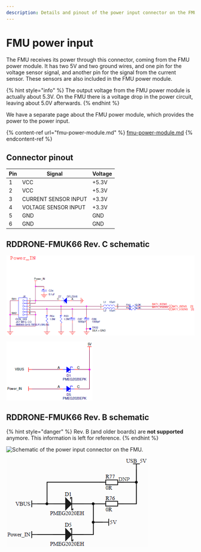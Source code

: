 ```yaml
---
description: Details and pinout of the power input connector on the FMU.
---
```


# FMU power input

The FMU receives its power through this connector, coming from the FMU power module. It has two 5V and two ground wires, and one pin for the voltage sensor signal, and another pin for the signal from the current sensor. These sensors are also included in the FMU power module.

{% hint style="info" %}
The output voltage from the FMU power module is actually about 5.3V. On the FMU there is a voltage drop in the power circuit, leaving about 5.0V afterwards.
{% endhint %}

We have a separate page about the FMU power module, which provides the power to the power input.

{% content-ref url="fmu-power-module.md" %}
[fmu-power-module.md](fmu-power-module.md)
{% endcontent-ref %}

## Connector pinout

| Pin | Signal               | Voltage |
| --- | -------------------- | ------- |
| 1   | VCC                  | +5.3V   |
| 2   | VCC                  | +5.3V   |
| 3   | CURRENT SENSOR INPUT | +3.3V   |
| 4   | VOLTAGE SENSOR INPUT | +3.3V   |
| 5   | GND                  | GND     |
| 6   | GND                  | GND     |

## RDDRONE-FMUK66 Rev. C schematic

![Schematic of the power input connector on the FMU.](<../../../.gitbook/assets/C-powerin (1).png>)

![The FMU can be powered from the power input connector or through the micro USB.](<../../../.gitbook/assets/C-power (1).png>)



## RDDRONE-FMUK66 Rev. B schematic

{% hint style="danger" %}
Rev. B (and older boards) are **not supported** anymore. This information is left for reference.
{% endhint %}

![Schematic of the power input connector on the FMU.](<../../../.gitbook/assets/power\_in (2).PNG>)

![The FMU can be powered from the power input connector or through the micro USB.](<../../../.gitbook/assets/power (1).PNG>)
